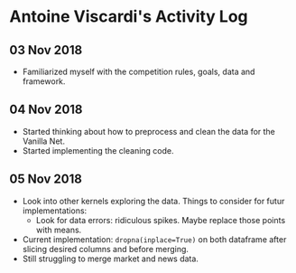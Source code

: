 # Antoine Viscardi's Activity Log

## 03 Nov 2018
- Familiarized myself with the competition rules, goals, data and framework.

## 04 Nov 2018
- Started thinking about how to preprocess and clean the data for the Vanilla Net.
- Started implementing the cleaning code.

## 05 Nov 2018
- Look into other kernels exploring the data. Things to consider for futur implementations:
	- Look for data errors: ridiculous spikes. Maybe replace those points with means.
- Current implementation: `dropna(inplace=True)` on both dataframe after slicing desired columns and before merging.
- Still struggling to merge market and news data. 